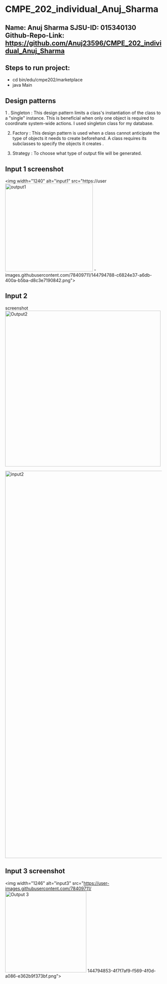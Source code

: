 # CMPE_202_individual_Anuj_Sharma

## Name: Anuj Sharma SJSU-ID: 015340130 Github-Repo-Link: https://github.com/Anuj23596/CMPE_202_individual_Anuj_Sharma







## Steps to run project:

- cd bin/edu/cmpe202/marketplace 
- java Main <DataSet FilePath>
  
  
## Design patterns
  
  1 . Singleton : This design pattern  limits a class's instantiation of the class to a "single" instance. This is beneficial when only one object is required to coordinate system-wide actions. I used singleton class for my database.
  
  
  2. Factory  :  This design pattern is used when a  class cannot anticipate the type of objects it needs to create beforehand. A class requires its subclasses to specify the objects it creates . 
  
  3. Strategy :  To choose what type of output file will be generated.

## Input 1 screenshot
  
  <img width="1240" alt="input1" src="https://user<img width="282" alt="output1" src="https://user-images.githubusercontent.com/78409711/144799383-9d3759d8-3d6d-494a-b6c5-07080ab54326.png">
-images.githubusercontent.com/78409711/144794788-c6824e37-a6db-400a-b5ba-d8c3e7190842.png">
  
  
## Input 2 
  screenshot<img width="500" alt="Output2" src="https://user-images.githubusercontent.com/78409711/144799436-cfd8a0f9-c5c1-4868-b050-70f41a9e7e76.png">

  <img width="1243" alt="input2" src="https://user-images.githubusercontent.com/78409711/144794823-e7df3397-e21c-422c-bfa2-88a0e9fc18b4.png">

## Input 3 screenshot
  <img width="1246" alt="input3" src="https://user-images.githubusercontent.com/78409711/<img width="261" alt="Output 3" src="https://user-images.githubusercontent.com/78409711/144799484-9093b25e-4bd9-419a-9fc9-e02e52c75de4.png">
144794853-4f7f7af9-f569-4f0d-a086-e362b9f373bf.png">
